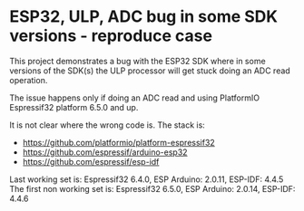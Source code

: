 # ESP32, ULP, ADC bug in some SDK versions - reproduce case

This project demonstrates a bug with the ESP32 SDK where in some versions of the SDK(s) the ULP processor will get stuck doing an ADC read operation.

The issue happens only if doing an ADC read and using PlatformIO Espressif32 platform 6.5.0 and up.

It is not clear where the wrong code is. The stack is:

+ https://github.com/platformio/platform-espressif32
+ https://github.com/espressif/arduino-esp32
+ https://github.com/espressif/esp-idf

Last working set is: Espressif32 6.4.0, ESP Arduino: 2.0.11, ESP-IDF: 4.4.5  
The first non working set is: Espressif32 6.5.0, ESP Arduino: 2.0.14, ESP-IDF: 4.4.6
